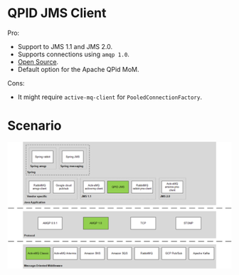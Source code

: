 # QPID JMS Client

Pro:
* Support to JMS 1.1 and JMS 2.0.
* Supports connections using `amqp 1.0`.
* [Open Source](https://github.com/apache/qpid-jms/tree/master/qpid-jms-client).
* Default option for the Apache QPid MoM.

Cons:
* It might require `active-mq-client` for `PooledConnectionFactory`.

# Scenario
![qpid client using amqp 1.0](./qpid-client.png)
